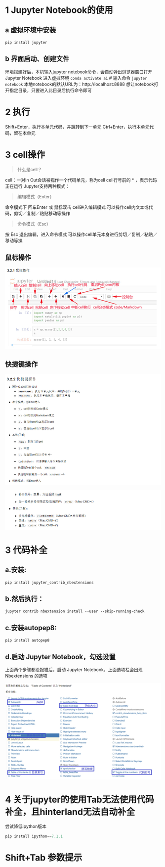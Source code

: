 # 1 Jupyter Notebook的使用
## a 虚拟环境中安装

`pip install jupyter`



## b 界面启动、创建文件

环境搭建好后，本机输入jupyter notebook命令，会自动弹出浏览器窗口打开Jupyter Notebook
进入虚拟环境
`conda activate ai`
\# 输入命令
`jupyter notebook`
本地notebook的默认URL为：http://localhost:8888
想让notebook打开指定目录，只要进入此目录后执行命令即可



# 2 执行

Shift+Enter，执行本单元代码，并跳转到下一单元
Ctrl+Enter，执行本单元代码，留在本单元



# 3 cell操作
> 什么是cell？

cell：一对In Out会话被视作一个代码单元，称为cell
cell行号前的 * ，表示代码正在运行
Jupyter支持两种模式：



> 编辑模式（Enter）

命令模式下 回车Enter 或 鼠标双击 cell进入编辑模式
可以操作cell内文本或代码，剪切／复制／粘贴移动等操作



> 命令模式（Esc）

按 Esc 退出编辑，进入命令模式
可以操作cell单元本身进行剪切／复制／粘贴／移动等操



## 鼠标操作

![image-20210608133139274](Jupyter.assets/image-20210608133139274.png)



## 快捷键操作

![image-20210608133932274](Jupyter.assets/image-20210608133932274.png)

![image-20210608134004341](Jupyter.assets/image-20210608134004341.png)

# 3 代码补全

## a.安装:

`pip install jupyter_contrib_nbextensions`

## b.然后执行：
`jupyter contrib nbextension install --user --skip-running-check`

## c.安装autopep8:

`pip install autopep8`

## d.启动 Jupyter Notebook，勾选设置
上面两个步骤都没报错后，启动 Jupyter Notebook，上面选项栏会出现 Nbextensions 的选项

![image-20210608133641627](Jupyter.assets/image-20210608133641627.png)

# 4 关于jupyter的使用Tab无法使用代码补全，且hinterland无法自动补全



尝试降低ipython版本

```python
pip install ipython==7.1.1
```



# Shift+Tab 参数提示

